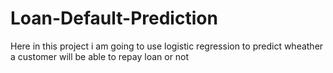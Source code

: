 # Loan-Default-Prediction
Here in this project i am going to use logistic regression to predict wheather a customer will be able to repay loan or not
